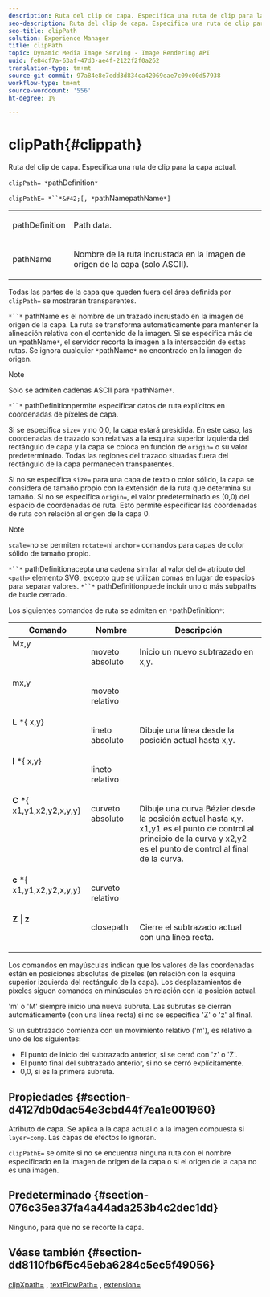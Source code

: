 ```yaml
---
description: Ruta del clip de capa. Especifica una ruta de clip para la capa actual.
seo-description: Ruta del clip de capa. Especifica una ruta de clip para la capa actual.
seo-title: clipPath
solution: Experience Manager
title: clipPath
topic: Dynamic Media Image Serving - Image Rendering API
uuid: fe84cf7a-63af-47d3-ae4f-2122f2f0a262
translation-type: tm+mt
source-git-commit: 97a84e8e7edd3d834ca42069eae7c09c00d57938
workflow-type: tm+mt
source-wordcount: '556'
ht-degree: 1%

---
```



# clipPath{#clippath}

Ruta del clip de capa. Especifica una ruta de clip para la capa actual.

`clipPath= *`pathDefinition`*`

`clipPathE= *``*&#42;[, *`pathNamepathName`*]`

<table id="simpletable_275E2A5FAB804C6388BD110D2ACA3C82"> 
 <tr class="strow"> 
  <td class="stentry"> <p><span class="codeph"> <span class="varname"> pathDefinition</span> </span> </p> </td> 
  <td class="stentry"> <p>Path data. </p></td> 
 </tr> 
 <tr class="strow"> 
  <td class="stentry"> <p><span class="codeph"> <span class="varname"> pathName</span></span> </p> </td> 
  <td class="stentry"> <p>Nombre de la ruta incrustada en la imagen de origen de la capa (solo ASCII). </p></td> 
 </tr> 
</table>

Todas las partes de la capa que queden fuera del área definida por `clipPath=` se mostrarán transparentes.

`*``*` pathName es el nombre de un trazado incrustado en la imagen de origen de la capa. La ruta se transforma automáticamente para mantener la alineación relativa con el contenido de la imagen. Si se especifica más de un `*`pathName`*`, el servidor recorta la imagen a la intersección de estas rutas. Se ignora cualquier `*`pathName`*` no encontrado en la imagen de origen.

>[!NOTE]
>
>Solo se admiten cadenas ASCII para `*`pathName`*`.

`*``*` pathDefinitionpermite especificar datos de ruta explícitos en coordenadas de píxeles de capa.

Si se especifica `size=` y no 0,0, la capa estará presidida. En este caso, las coordenadas de trazado son relativas a la esquina superior izquierda del rectángulo de capa y la capa se coloca en función de `origin=` o su valor predeterminado. Todas las regiones del trazado situadas fuera del rectángulo de la capa permanecen transparentes.

Si no se especifica `size=` para una capa de texto o color sólido, la capa se considera de tamaño propio con la extensión de la ruta que determina su tamaño. Si no se especifica `origin=`, el valor predeterminado es (0,0) del espacio de coordenadas de ruta. Esto permite especificar las coordenadas de ruta con relación al origen de la capa 0.

>[!NOTE]
>
>`scale=`no se permiten  `rotate=`ni  `anchor=` comandos para capas de color sólido de tamaño propio.

`*``*` pathDefinitionacepta una cadena similar al valor del  `d=` atributo del  `<path>` elemento SVG, excepto que se utilizan comas en lugar de espacios para separar valores. `*``*` pathDefinitionpuede incluir uno o más subpaths de bucle cerrado.

Los siguientes comandos de ruta se admiten en `*`pathDefinition`*`:

<table id="table_A74DD7A48B1C417D9D4BA46BECEAB981"> 
 <thead> 
  <tr> 
   <th class="entry"> <b> Comando</b> </th> 
   <th class="entry"> <b> Nombre</b> </th> 
   <th class="entry"> <b> Descripción</b> </th> 
  </tr> 
 </thead>
 <tbody> 
  <tr valign="top"> 
   <td> <b> </b> <span class="varname"> Mx,y</span> </td> 
   <td> <p> moveto absoluto </p> </td> 
   <td> <p> Inicio un nuevo subtrazado en x,y. </p> </td> 
  </tr> 
  <tr valign="top"> 
   <td> <b> </b> <span class="varname"> mx,y</span> </td> 
   <td> <p> moveto relativo </p> </td> 
  </tr> 
  <tr valign="top"> 
   <td> <b> L</b> *{<span class="varname"> x,y</span>} </td> 
   <td> <p> lineto absoluto </p> </td> 
   <td> <p> Dibuje una línea desde la posición actual hasta x,y. </p> </td> 
  </tr> 
  <tr valign="top"> 
   <td> <b> l</b> *{<span class="varname"> x,y</span>} </td> 
   <td> <p> lineto relativo </p> </td> 
  </tr> 
  <tr valign="top"> 
   <td> <b> C</b> *{<span class="varname"> x1,y1,x2,y2,x,y,y</span>} </td> 
   <td> <p> curveto absoluto </p> </td> 
   <td> <p> Dibuje una curva Bézier desde la posición actual hasta x,y. x1,y1 es el punto de control al principio de la curva y x2,y2 es el punto de control al final de la curva. </p> </td> 
  </tr> 
  <tr valign="top"> 
   <td> <b> c</b> *{<span class="varname"> x1,y1,x2,y2,x,y,y</span>} </td> 
   <td> <p> curveto relativo </p> </td> 
  </tr> 
  <tr valign="top"> 
   <td> <b> Z</b> |  <b>z</b> </td> 
   <td> <p> closepath </p> </td> 
   <td> <p> Cierre el subtrazado actual con una línea recta. </p> </td> 
  </tr> 
 </tbody> 
</table>

Los comandos en mayúsculas indican que los valores de las coordenadas están en posiciones absolutas de píxeles (en relación con la esquina superior izquierda del rectángulo de la capa). Los desplazamientos de píxeles siguen comandos en minúsculas en relación con la posición actual.

&#39;m&#39; o &#39;M&#39; siempre inicio una nueva subruta. Las subrutas se cierran automáticamente (con una línea recta) si no se especifica &#39;Z&#39; o &#39;z&#39; al final.

Si un subtrazado comienza con un movimiento relativo (&#39;m&#39;), es relativo a uno de los siguientes:

* El punto de inicio del subtrazado anterior, si se cerró con &#39;z&#39; o &#39;Z&#39;.
* El punto final del subtrazado anterior, si no se cerró explícitamente.
* 0,0, si es la primera subruta.

## Propiedades {#section-d4127db0dac54e3cbd44f7ea1e001960}

Atributo de capa. Se aplica a la capa actual o a la imagen compuesta si `layer=comp`. Las capas de efectos lo ignoran.

`clipPathE=` se omite si no se encuentra ninguna ruta con el nombre especificado en la imagen de origen de la capa o si el origen de la capa no es una imagen.

## Predeterminado {#section-076c35ea37fa4a44ada253b4c2dec1dd}

Ninguno, para que no se recorte la capa.

## Véase también {#section-dd8110fb6f5c45eba6284c5ec5f49056}

[clipXpath=](../../../../../is-api/http-ref/image-serving-api-ref/c-http-protocol-reference/c-command-reference/r-clipxpath.md#reference-17e5e4da3e044943af8f963f58a45f53) ,  [textFlowPath=](../../../../../is-api/http-ref/image-serving-api-ref/c-http-protocol-reference/c-command-reference/r-textflowpath.md#reference-0b8d9493d71342f0b6a64a6d221584ef) ,  [extension=](../../../../../is-api/http-ref/image-serving-api-ref/c-http-protocol-reference/c-command-reference/r-extend.md#reference-7e9156beb285459d830e2d56782a74ac)
